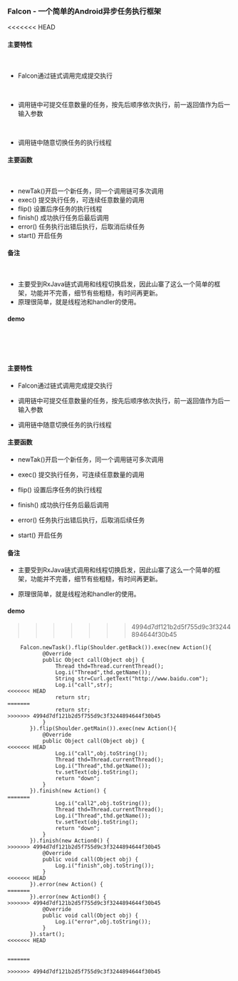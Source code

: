 ### Falcon - 一个简单的Android异步任务执行框架

<<<<<<< HEAD
​

#### 主要特性

​

- Falcon通过链式调用完成提交执行

​


- 调用链中可提交任意数量的任务，按先后顺序依次执行，前一返回值作为后一输入参数

​
​
- 调用链中随意切换任务的执行线程
​
#### 主要函数
​
- newTak()开启一个新任务，同一个调用链可多次调用
​
- exec() 提交执行任务，可连续任意数量的调用
​
- flip() 设置后序任务的执行线程
​
- finish() 成功执行任务后最后调用
​
- error() 任务执行出错后执行，后取消后续任务
​
- start() 开启任务
​
​
#### 备注
​
​
- 主要受到RxJava链式调用和线程切换启发，因此山寨了这么一个简单的框架，功能并不完善，细节有些粗糙，有时间再更新。
​
​
- 原理很简单，就是线程池和handler的使用。
​
#### demo
​
=======
#### 主要特性

- Falcon通过链式调用完成提交执行


- 调用链中可提交任意数量的任务，按先后顺序依次执行，前一返回值作为后一输入参数


- 调用链中随意切换任务的执行线程

#### 主要函数

- newTak()开启一个新任务，同一个调用链可多次调用

- exec() 提交执行任务，可连续任意数量的调用

- flip() 设置后序任务的执行线程

- finish() 成功执行任务后最后调用

- error() 任务执行出错后执行，后取消后续任务

- start() 开启任务


#### 备注


- 主要受到RxJava链式调用和线程切换启发，因此山寨了这么一个简单的框架，功能并不完善，细节有些粗糙，有时间再更新。


- 原理很简单，就是线程池和handler的使用。

#### demo

>>>>>>> 4994d7df121b2d5f755d9c3f3244894644f30b45
````
    Falcon.newTask().flip(Shoulder.getBack()).exec(new Action(){
           @Override
           public Object call(Object obj) {
               Thread thd=Thread.currentThread();
               Log.i("Thread",thd.getName());
               String str=Curl.getText("http://www.baidu.com");
               Log.i("call",str);
<<<<<<< HEAD
               return str;
=======
               return str;
>>>>>>> 4994d7df121b2d5f755d9c3f3244894644f30b45
           }
       }).flip(Shoulder.getMain()).exec(new Action(){
           @Override
           public Object call(Object obj) {
<<<<<<< HEAD
               Log.i("call",obj.toString());
               Thread thd=Thread.currentThread();
               Log.i("Thread",thd.getName());
               tv.setText(obj.toString();
               return "down";
           }
       }).finish(new Action() {
=======
               Log.i("call2",obj.toString());
               Thread thd=Thread.currentThread();
               Log.i("Thread",thd.getName());
               tv.setText(obj.toString();
               return "down";
           }
       }).finish(new Action0() {
>>>>>>> 4994d7df121b2d5f755d9c3f3244894644f30b45
           @Override
           public void call(Object obj) {
               Log.i("finish",obj.toString());
           }
<<<<<<< HEAD
       }).error(new Action() {
=======
       }).error(new Action0() {
>>>>>>> 4994d7df121b2d5f755d9c3f3244894644f30b45
           @Override
           public void call(Object obj) {
               Log.i("error",obj.toString());
           }
       }).start();
<<<<<<< HEAD
    
​
=======
    
>>>>>>> 4994d7df121b2d5f755d9c3f3244894644f30b45

